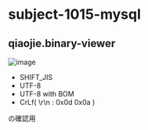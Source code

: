 # subject-1015-mysql

## qiaojie.binary-viewer
![image](https://user-images.githubusercontent.com/1501327/137422272-23c84355-e1c0-4955-b112-0d64543ebc53.png)

- SHIFT_JIS
- UTF-8
- UTF-8 with BOM
- CrLf( \r\n : 0x0d 0x0a )

の確認用
